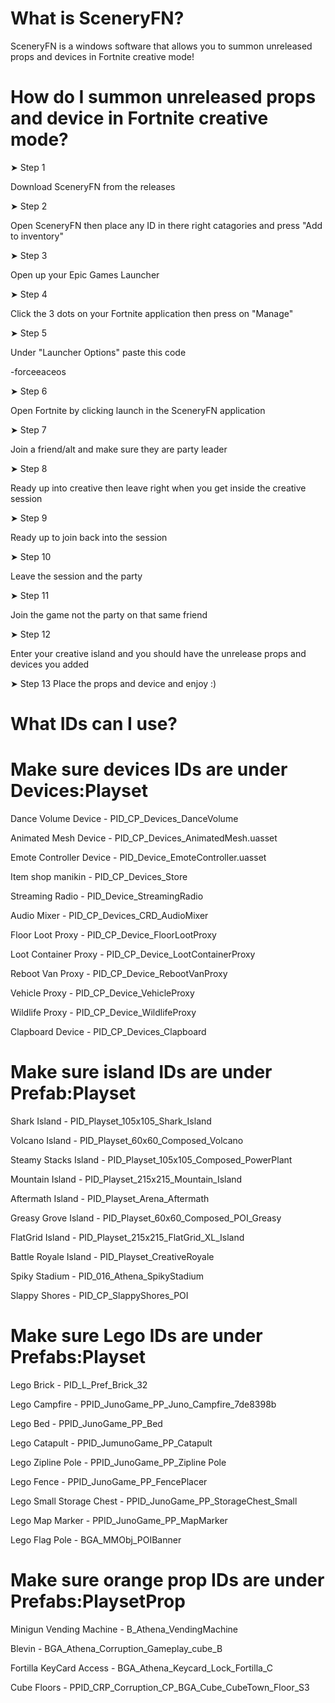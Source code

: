 # What is SceneryFN?

SceneryFN is a windows software that allows you to summon unreleased props and devices in Fortnite creative mode!

# How do I summon unreleased props and device in Fortnite creative mode?

➤ Step 1

Download SceneryFN from the releases

➤ Step 2

Open SceneryFN then place any ID in there right catagories and press "Add to inventory"

➤ Step 3

Open up your Epic Games Launcher

➤ Step 4

Click the 3 dots on your Fortnite application then press on "Manage"

➤ Step 5

Under "Launcher Options" paste this code 

-forceeaceos

➤ Step 6

Open Fortnite by clicking launch in the SceneryFN application

➤ Step 7

Join a friend/alt and make sure they are party leader

➤ Step 8

Ready up into creative then leave right when you get inside the creative session

➤ Step 9

Ready up to join back into the session

➤ Step 10

Leave the session and the party

➤ Step 11

Join the game not the party on that same friend

➤ Step 12

Enter your creative island and you should have the unrelease props and devices you added

➤ Step 13
Place the props and device and enjoy :)

# What IDs can I use?

# Make sure devices IDs are under Devices:Playset 
Dance Volume Device - PID_CP_Devices_DanceVolume

Animated Mesh Device - PID_CP_Devices_AnimatedMesh.uasset

Emote Controller Device - PID_Device_EmoteController.uasset

Item shop manikin - PID_CP_Devices_Store

Streaming Radio - PID_Device_StreamingRadio

Audio Mixer - PID_CP_Devices_CRD_AudioMixer

Floor Loot Proxy - PID_CP_Device_FloorLootProxy

Loot Container Proxy - PID_CP_Device_LootContainerProxy

Reboot Van Proxy - PID_CP_Device_RebootVanProxy

Vehicle Proxy - PID_CP_Device_VehicleProxy

Wildlife Proxy - PID_CP_Device_WildlifeProxy

Clapboard Device - PID_CP_Devices_Clapboard

# Make sure island IDs are under Prefab:Playset 
Shark Island - PID_Playset_105x105_Shark_Island

Volcano Island - PID_Playset_60x60_Composed_Volcano

Steamy Stacks Island - PID_Playset_105x105_Composed_PowerPlant

Mountain Island - PID_Playset_215x215_Mountain_Island

Aftermath Island - PID_Playset_Arena_Aftermath

Greasy Grove Island - PID_Playset_60x60_Composed_POI_Greasy

FlatGrid Island - PID_Playset_215x215_FlatGrid_XL_Island

Battle Royale Island -  PID_Playset_CreativeRoyale

Spiky Stadium - PID_016_Athena_SpikyStadium

Slappy Shores - PID_CP_SlappyShores_POI

# Make sure Lego IDs are under Prefabs:Playset
Lego Brick - PID_L_Pref_Brick_32

Lego Campfire - PPID_JunoGame_PP_Juno_Campfire_7de8398b

Lego Bed - PPID_JunoGame_PP_Bed

Lego Catapult - PPID_JumunoGame_PP_Catapult

Lego Zipline Pole - PPID_JunoGame_PP_Zipline Pole

Lego Fence - PPID_JunoGame_PP_FencePlacer

Lego Small Storage Chest - PPID_JunoGame_PP_StorageChest_Small

Lego Map Marker - PPID_JunoGame_PP_MapMarker

Lego Flag Pole - BGA_MMObj_POIBanner


# Make sure orange prop IDs are under Prefabs:PlaysetProp
Minigun Vending Machine - B_Athena_VendingMachine

Blevin - BGA_Athena_Corruption_Gameplay_cube_B

Fortilla KeyCard Access - BGA_Athena_Keycard_Lock_Fortilla_C

Cube Floors - PPID_CRP_Corruption_CP_BGA_Cube_CubeTown_Floor_S3
